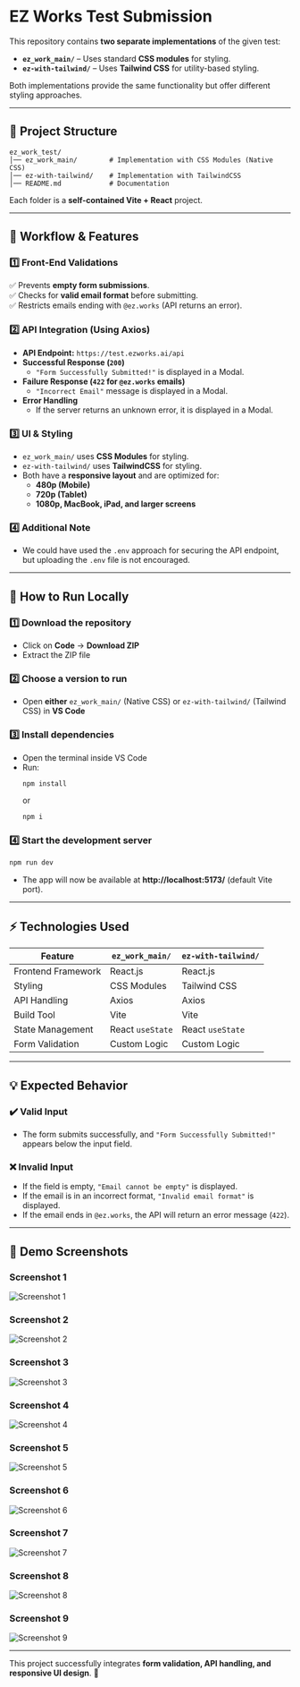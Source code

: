 # EZ Works Test Submission

This repository contains **two separate implementations** of the given test:

- **`ez_work_main/`** – Uses standard **CSS modules** for styling.
- **`ez-with-tailwind/`** – Uses **Tailwind CSS** for utility-based styling.

Both implementations provide the same functionality but offer different styling approaches.

---

## 📌 Project Structure

```
ez_work_test/
│── ez_work_main/        # Implementation with CSS Modules (Native CSS)
│── ez-with-tailwind/    # Implementation with TailwindCSS
│── README.md            # Documentation
```

Each folder is a **self-contained Vite + React** project.

---

## 🔹 Workflow & Features

### **1️⃣ Front-End Validations**
✅ Prevents **empty form submissions**.  
✅ Checks for **valid email format** before submitting.  
✅ Restricts emails ending with `@ez.works` (API returns an error).  

### **2️⃣ API Integration (Using Axios)**
- **API Endpoint:** `https://test.ezworks.ai/api`
- **Successful Response (`200`)**
  - `"Form Successfully Submitted!"` is displayed in a Modal.
- **Failure Response (`422` for `@ez.works` emails)**
  - `"Incorrect Email"` message is displayed in a Modal.
- **Error Handling**
  - If the server returns an unknown error, it is displayed in a Modal.

### **3️⃣ UI & Styling**
- `ez_work_main/` uses **CSS Modules** for styling.
- `ez-with-tailwind/` uses **TailwindCSS** for styling.
- Both have a **responsive layout** and are optimized for:
  - **480p (Mobile)**
  - **720p (Tablet)**
  - **1080p, MacBook, iPad, and larger screens**
 
### **4️⃣ Additional Note**
  - We could have used the `.env` approach for securing the API endpoint, but uploading the `.env` file is not encouraged.

---

## 🚀 How to Run Locally

### **1️⃣ Download the repository**  
- Click on **Code** → **Download ZIP**  
- Extract the ZIP file  

### **2️⃣ Choose a version to run**  
- Open **either** `ez_work_main/` (Native CSS) or `ez-with-tailwind/` (Tailwind CSS) in **VS Code**  

### **3️⃣ Install dependencies**  
- Open the terminal inside VS Code  
- Run:  
  ```sh
  npm install
  ```  
  or  
  ```sh
  npm i
  ```  

### **4️⃣ Start the development server**  
  ```sh
  npm run dev
  ```  
- The app will now be available at **http://localhost:5173/** (default Vite port).  

---

## ⚡ Technologies Used

| Feature              | `ez_work_main/` | `ez-with-tailwind/` |
|----------------------|----------------|---------------------|
| Frontend Framework  | React.js        | React.js           |
| Styling             | CSS Modules     | Tailwind CSS       |
| API Handling        | Axios           | Axios              |
| Build Tool          | Vite            | Vite               |
| State Management    | React `useState`| React `useState`   |
| Form Validation     | Custom Logic    | Custom Logic       |

---

## 💡 Expected Behavior

### **✔️ Valid Input**
- The form submits successfully, and `"Form Successfully Submitted!"` appears below the input field.

### **❌ Invalid Input**
- If the field is empty, `"Email cannot be empty"` is displayed.
- If the email is in an incorrect format, `"Invalid email format"` is displayed.
- If the email ends in `@ez.works`, the API will return an error message (`422`).

---

## 📸 Demo Screenshots

### **Screenshot 1**
![Screenshot 1](https://drive.google.com/uc?id=1CQJNBEM80Ka2R9wuaUtkkr6D0KBg6JBZ)

### **Screenshot 2**
![Screenshot 2](https://drive.google.com/uc?id=1I3dj9InjkXHUa1WAmHGH9AbAX2i_wr0E)

### **Screenshot 3**
![Screenshot 3](https://drive.google.com/uc?id=1YW6Z00aqe0QZQEWUzpjYsqhhJi0PpY2n)

### **Screenshot 4**
![Screenshot 4](https://drive.google.com/uc?id=1JoUVqZJjj_TDAN9vIdl-vkl84u9Rv951)

### **Screenshot 5**
![Screenshot 5](https://drive.google.com/uc?id=1ie19cxwphDbJbVV1k1ezgnGzhtFwTjO5)

### **Screenshot 6**
![Screenshot 6](https://drive.google.com/uc?id=1Tbh2m4QR6-0zaOo_YS6-cPk_IC0zC4eX)

### **Screenshot 7**
![Screenshot 7](https://drive.google.com/uc?id=1qoWpNiepzo4lQoQT01P_h3zp9fs4AoUV)

### **Screenshot 8**
![Screenshot 8](https://drive.google.com/uc?id=1qBjTUhfOgaOBddneFV5YgAmwq_2bGp6S)

### **Screenshot 9**
![Screenshot 9](https://drive.google.com/uc?id=137CJnB5BKb5nTViotiHbdUdwC8l8KMpc)

---

This project successfully integrates **form validation, API handling, and responsive UI design**. 🚀  
 
